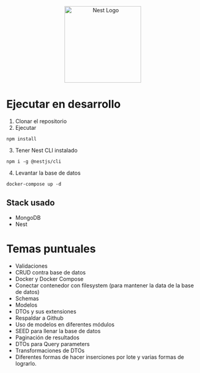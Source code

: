 <p align="center">
  <a href="http://nestjs.com/" target="blank"><img src="https://nestjs.com/img/logo-small.svg" width="200" alt="Nest Logo" /></a>
</p>

# Ejecutar en desarrollo
1. Clonar el repositorio 
2. Ejecutar
```
npm install
```
3. Tener Nest CLI instalado
```
npm i -g @nestjs/cli
```
4. Levantar la base de datos
```
docker-compose up -d
```
## Stack usado
* MongoDB
* Nest

# Temas puntuales
* Validaciones
* CRUD contra base de datos
* Docker y Docker Compose
* Conectar contenedor con filesystem (para mantener la data de la base de datos)
* Schemas
* Modelos
* DTOs y sus extensiones
* Respaldar a Github
* Uso de modelos en diferentes módulos
* SEED para llenar la base de datos
* Paginación de resultados
* DTOs para Query parameters
* Transformaciones de DTOs
* Diferentes formas de hacer inserciones por lote y varias formas de lograrlo.
